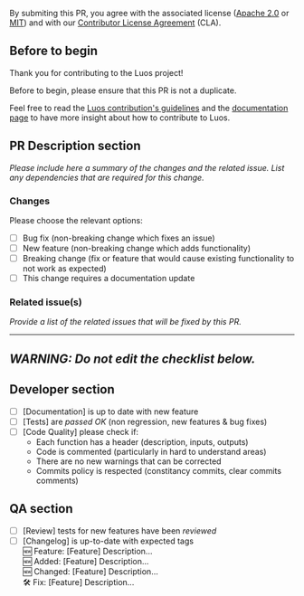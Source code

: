 By submiting this PR, you agree with the associated license ([Apache 2.0](https://www.apache.org/licenses/LICENSE-2.0) or [MIT](http://choosealicense.com/licenses/mit/)) and with our [Contributor License Agreement](https://github.com/Luos-io/luos_engine/blob/main/CLA.md) (CLA).

## Before to begin

Thank you for contributing to the Luos project!

Before to begin, please ensure that this PR is not a duplicate.

Feel free to read the [Luos contribution's guidelines](https://github.com/Luos-io/luos_engine/blob/main/CONTRIBUTING.md) and the [documentation page](https://www.luos.io/docs/contribute-to-luos) to have more insight about how to contribute to Luos.

## PR Description section
*Please include here a summary of the changes and the related issue. List any dependencies that are required for this change.* 

### Changes
Please choose the relevant options:

- [ ] Bug fix (non-breaking change which fixes an issue)
- [ ] New feature (non-breaking change which adds functionality)
- [ ] Breaking change (fix or feature that would cause existing functionality to not work as expected)
- [ ] This change requires a documentation update

### Related issue(s)

*Provide a list of the related issues that will be fixed by this PR.*

---
_**WARNING**: Do not edit the checklist below._  
---

## Developer section

- [ ] [Documentation] is up to date with new feature
- [ ] [Tests] are *passed OK* (non regression, new features & bug fixes)
- [ ] [Code Quality] please check if:
    * Each function has a header (description, inputs, outputs) 
    * Code is commented (particularly in hard to understand areas)
    * There are no new warnings that can be corrected
    * Commits policy is respected (constitancy commits, clear commits comments)

## QA section

- [ ] [Review] tests for new features have been *reviewed*
- [ ] [Changelog] is up-to-date with expected tags  
    🆕 Feature: [Feature] Description...  
    🆕 Added: [Feature] Description...  
    🆕 Changed: [Feature] Description...  
    🛠️ Fix: [Feature] Description...  
